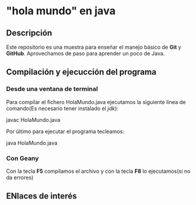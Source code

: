 # "hola mundo" en java

## Descripción
Este repositorio es una muestra para enseñar el manejo básico de **Git** y **GitHub**. Aprovechamos de paso para aprender un poco de Java.

## Compilación y ejecucción del programa

### Desde una ventana de terminal
 
Para compilar el fichero HolaMundo.java ejecutamos la siguiente linea de comando(Es necesario tener instalado el *jdk*):

javac HolaMundo.java

Por último para ejecutar el programa tecleamos:

java HolaMundo.java

### Con Geany

Con la tecla **F5** compilamos el archivo y con la tecla **F8** lo ejecutamos(si no da errores)

## ENlaces de interés
